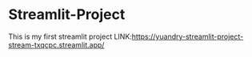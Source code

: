 # Streamlit-Project
This is my first streamlit project
LINK:https://yuandry-streamlit-project-stream-txqcpc.streamlit.app/
